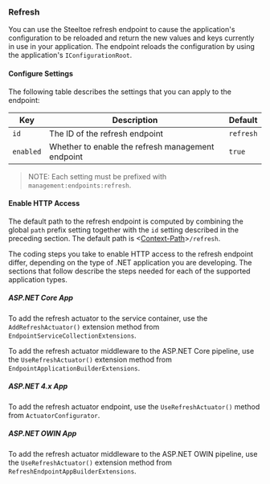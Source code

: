 ### Refresh

You can use the Steeltoe refresh endpoint to cause the application's configuration to be reloaded and return the new values and keys currently in use in your application. The endpoint reloads the configuration by using the application's `IConfigurationRoot`.

#### Configure Settings

The following table describes the settings that you can apply to the endpoint:

|Key|Description|Default|
|---|---|---|
|`id`|The ID of the refresh endpoint|`refresh`|
|`enabled`|Whether to enable the refresh management endpoint|`true`|

>NOTE: Each setting must be prefixed with `management:endpoints:refresh`.

#### Enable HTTP Access

The default path to the refresh endpoint is computed by combining the global `path` prefix setting together with the `id` setting described in the preceding section. The default path is <[Context-Path](hypermedia#base-context-path)>`/refresh`.

The coding steps you take to enable HTTP access to the refresh endpoint differ, depending on the type of .NET application you are developing. The sections that follow describe the steps needed for each of the supported application types.

##### ASP.NET Core App

To add the refresh actuator to the service container, use the `AddRefreshActuator()` extension method from `EndpointServiceCollectionExtensions`.

To add the refresh actuator middleware to the ASP.NET Core pipeline, use the `UseRefreshActuator()` extension method from `EndpointApplicationBuilderExtensions`.

##### ASP.NET 4.x App

To add the refresh actuator endpoint, use the `UseRefreshActuator()` method from `ActuatorConfigurator`.

##### ASP.NET OWIN App

To add the refresh actuator middleware to the ASP.NET OWIN pipeline, use the `UseRefreshActuator()` extension method from `RefreshEndpointAppBuilderExtensions`.
